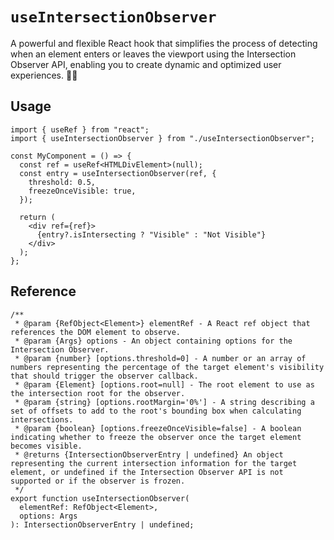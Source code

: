 # `useIntersectionObserver`

A powerful and flexible React hook that simplifies the process of detecting when an element enters or leaves the viewport using the Intersection Observer API, enabling you to create dynamic and optimized user experiences. 👀📏

## Usage

```tsx
import { useRef } from "react";
import { useIntersectionObserver } from "./useIntersectionObserver";

const MyComponent = () => {
  const ref = useRef<HTMLDivElement>(null);
  const entry = useIntersectionObserver(ref, {
    threshold: 0.5,
    freezeOnceVisible: true,
  });

  return (
    <div ref={ref}>
      {entry?.isIntersecting ? "Visible" : "Not Visible"}
    </div>
  );
};
```

## Reference

```tsx
/**
 * @param {RefObject<Element>} elementRef - A React ref object that references the DOM element to observe.
 * @param {Args} options - An object containing options for the Intersection Observer.
 * @param {number} [options.threshold=0] - A number or an array of numbers representing the percentage of the target element's visibility that should trigger the observer callback.
 * @param {Element} [options.root=null] - The root element to use as the intersection root for the observer.
 * @param {string} [options.rootMargin='0%'] - A string describing a set of offsets to add to the root's bounding box when calculating intersections.
 * @param {boolean} [options.freezeOnceVisible=false] - A boolean indicating whether to freeze the observer once the target element becomes visible.
 * @returns {IntersectionObserverEntry | undefined} An object representing the current intersection information for the target element, or undefined if the Intersection Observer API is not supported or if the observer is frozen.
 */
export function useIntersectionObserver(
  elementRef: RefObject<Element>,
  options: Args
): IntersectionObserverEntry | undefined;
```
